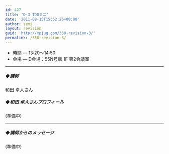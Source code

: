 ```yaml
---
id: 427
title: 'D-3 TDDミニ'
date: '2011-08-15T15:52:26+00:00'
author: semi
layout: revision
guid: 'http://xpjug.com/350-revision-3/'
permalink: /350-revision-3/
---
```


- 時間 — 13:20～14:50
- 会場 — D会場：55N号館 1F 第2会議室

---

##### ◆講師

和田 卓人さん

##### ◆和田 卓人さんプロフィール

(準備中)

---

##### ◆講師からのメッセージ

(準備中)